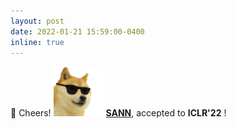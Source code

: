 ```yaml
---
layout: post
date: 2022-01-21 15:59:00-0400
inline: true
---
```


🥳 Cheers! <img src="https://github.com/dedekinds/dedekinds.github.io/raw/main/_pages/cool-doge.gif " width="80"> <strong>[SANN](https://dedekinds.github.io/)</strong>,
 accepted to <b>ICLR'22</b> ! 
